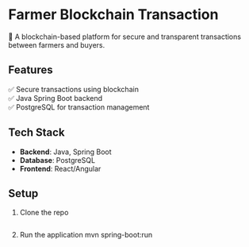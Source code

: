# Farmer Blockchain Transaction  
🚜 A blockchain-based platform for secure and transparent transactions between farmers and buyers.  

## Features  
✅ Secure transactions using blockchain  
✅ Java Spring Boot backend  
✅ PostgreSQL for transaction management  

## Tech Stack  
- **Backend**: Java, Spring Boot  
- **Database**: PostgreSQL  
- **Frontend**: React/Angular  

## Setup  
1. Clone the repo  
   ```bash
2. Run the application
  mvn spring-boot:run
